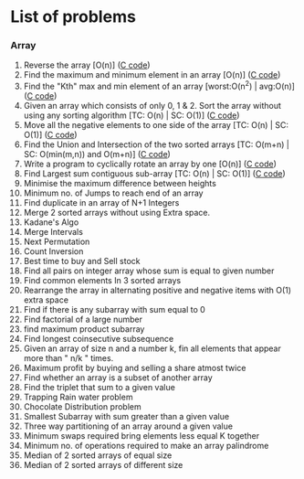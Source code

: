 # List of problems

### **Array**
1. Reverse the array [O(n)] ([C code](https://github.com/scodebox/cp/blob/main/array/1_min_max_of_array.c))
2. Find the maximum and minimum element in an array [O(n)] ([C code](https://github.com/scodebox/cp/blob/main/array/2_reverse_of_array.c))
3. Find the "Kth" max and min element of an array [worst:O(n<sup>2</sup>) | avg:O(n)] ([C code](https://github.com/scodebox/cp/blob/main/array/3_kth_min_max.c))
4. Given an array which consists of only 0, 1 & 2. Sort the array without using any sorting algorithm [TC: O(n) | SC: O(1)] ([C code](https://github.com/scodebox/cp/blob/main/array/4_sort_012.c))
5. Move all the negative elements to one side of the array [TC: O(n) | SC: O(1)] ([C code](https://github.com/scodebox/cp/blob/main/array/5_move_all_negative_elements.c))
6. Find the Union and Intersection of the two sorted arrays [TC: O(m+n) | SC: O(min(m,n)) and O(m+n)] ([C code](https://github.com/scodebox/cp/blob/main/array/6_union_intersection.c))
7. Write a program to cyclically rotate an array by one [O(n)] ([C code](https://github.com/scodebox/cp/blob/main/array/7_rotate.c))
8. Find Largest sum contiguous sub-array [TC: O(n) | SC: O(1)] ([C code](https://github.com/scodebox/cp/blob/main/array/7_rotate.c))
9. Minimise the maximum difference between heights
10. Minimum no. of Jumps to reach end of an array
11. Find duplicate in an array of N+1 Integers
12. Merge 2 sorted arrays without using Extra space.
13. Kadane's Algo
14. Merge Intervals
15. Next Permutation
16. Count Inversion
17. Best time to buy and Sell stock
18. Find all pairs on integer array whose sum is equal to given number
19. Find common elements In 3 sorted arrays
20. Rearrange the array in alternating positive and negative items with O(1) extra space
21. Find if there is any subarray with sum equal to 0
22. Find factorial of a large number
23. find maximum product subarray 
24. Find longest coinsecutive subsequence
25. Given an array of size n and a number k, fin all elements that appear more than " n/k " times.
26. Maximum profit by buying and selling a share atmost twice
27. Find whether an array is a subset of another array
28. Find the triplet that sum to a given value
29. Trapping Rain water problem
30. Chocolate Distribution problem
31. Smallest Subarray with sum greater than a given value
32. Three way partitioning of an array around a given value
33. Minimum swaps required bring elements less equal K together
34. Minimum no. of operations required to make an array palindrome
35. Median of 2 sorted arrays of equal size
36. Median of 2 sorted arrays of different size